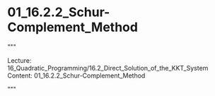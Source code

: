 # 01_16.2.2_Schur-Complement_Method

"""

Lecture: 16_Quadratic_Programming/16.2_Direct_Solution_of_the_KKT_System
Content: 01_16.2.2_Schur-Complement_Method

"""

